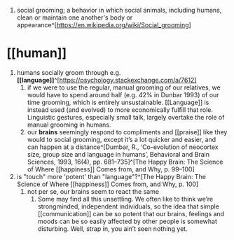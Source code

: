 1. social grooming; a behavior in which social animals, including humans, clean or maintain one another's body or appearance^[https://en.wikipedia.org/wiki/Social_grooming]

# [[human]]
1. humans socially groom through e.g. **[[language]]**^[https://psychology.stackexchange.com/a/7612]
	1. if we were to use the regular, manual grooming of our relatives, we would have to spend around half (e.g. 42% in Dunbar 1993) of our time grooming, which is entirely unsustainable. [[Language]] is instead used (and evolved) to more economically fulfill that role. Linguistic gestures, especially small talk, largely overtake the role of manual grooming in humans.
	2. our **brains** seemingly respond to compliments and [[praise]] like they would to social grooming, except it’s a lot quicker and easier, and can happen at a distance^[Dumbar, R., ‘Co-evolution of neocortex size, group size and language in humans’, Behavioral and Brain Sciences, 1993, 16(4), pp. 681–735]^[The Happy Brain: The Science of Where [[happiness]] Comes from, and Why, p. 99–100]
2. is "touch" more 'potent' than "language"?^[The Happy Brain: The Science of Where [[happiness]] Comes from, and Why, p. 100]
	1. not per se, our brains seem to react the same
		1. Some may find all this unsettling. We often like to think we’re strongminded, independent individuals, so the idea that simple [[communication]] can be so potent that our brains, feelings and moods can be so easily affected by other people is somewhat disturbing. Well, strap in, you ain’t seen nothing yet.